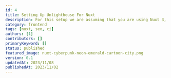```yaml
---
id: 4
title: Setting Up Unlighthouse For Nuxt
description: For this setup we are assuming that you are using Nuxt 3, Typescript and supabase-js.
category: frontend
tags: [nuxt, seo, ci]
authors: [1]
contributors: []
primaryKeyword: []
status: published
featured_image: nuxt-cyberpunk-neon-emerald-cartoon-city.png
version: 0.1
updatedAt: 2023/11/08
publishedAt: 2023/11/02
---
```

